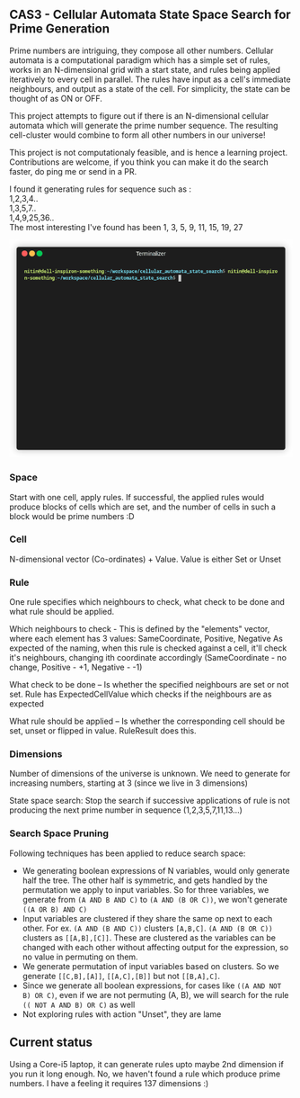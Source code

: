## CAS3 - Cellular Automata State Space Search for Prime Generation

Prime numbers are intriguing, they compose all other numbers. Cellular automata is a computational paradigm which has a simple set of rules, works in an N-dimensional grid with a start state, and rules being applied iteratively to every cell in parallel. The rules have input as a cell's immediate neighbours, and output as a state of the cell. For simplicity, the state can be thought of as ON or OFF.

This project attempts to figure out if there is an N-dimensional cellular automata which will generate the prime number sequence. The resulting cell-cluster would combine to form all other numbers in our universe!  

This project is not computationaly feasible, and is hence a learning project. Contributions are welcome, if you think you can make it do the search faster, do ping me or send in a PR.

I found it generating rules for sequence such as :
<br/>1,2,3,4..
<br/>1,3,5,7..
<br/>1,4,9,25,36..
<br/>The most interesting I've found has been 1, 3, 5, 9, 11, 15, 19, 27

![](./example.gif)

### Space
Start with one cell, apply rules. If successful, the applied rules would produce blocks of cells which are set, and the number of cells in such a block would be prime numbers :D

### Cell
N-dimensional vector (Co-ordinates) + Value. Value is either Set or Unset

### Rule

One rule specifies which neighbours to check, what check to be done and what rule should be applied.

Which neighbours to check -  This is defined by the "elements" vector, where each element has 3 values: SameCoordinate, Positive, Negative
As expected of the naming, when this rule is checked against a cell, it'll check it's neighbours, changing ith coordinate accordingly (SameCoordinate - no change, Positive - +1, Negative - -1)

What check to be done – Is whether the specified neighbours are set or not set. Rule has ExpectedCellValue which checks if the neighbours are as expected

What rule should be applied – Is whether the corresponding cell should be set, unset or flipped in value. RuleResult does this.


### Dimensions

Number of dimensions of the universe is unknown. We need to generate for increasing numbers, starting at 3 (since we live in 3 dimensions)


State space search:
Stop the search if successive applications of rule is not producing the next prime number in sequence (1,2,3,5,7,11,13...)

### Search Space Pruning

Following techniques has been applied to reduce search space:

* We generating boolean expressions of N variables, would only generate half the tree. The other half is symmetric, and gets 
handled by the permutation we apply to input variables. So for three variables, we generate from `(A AND B AND C)` to `(A AND (B OR C))`, we won't generate `((A OR B) AND C)`
* Input variables are clustered if they share the same op next to each other. For ex. `(A AND (B AND C))` clusters `[A,B,C]`. `(A AND (B OR C))` clusters as `[[A,B],[C]]`. These are clustered as the variables can be changed with each other without affecting output for the expression, so no value in permuting on them.
* We generate permutation of input variables based on clusters. So we generate `[[C,B],[A]]`, `[[A,C],[B]]` but not `[[B,A],C]`.
* Since we generate all boolean expressions, for cases like `((A AND NOT B) OR C)`, even if we are not permuting (A, B), we will search for the rule `(( NOT A AND B) OR C)` as well
* Not exploring rules with action "Unset", they are lame

## Current status

Using a Core-i5 laptop, it can generate rules upto maybe 2nd dimension if you run it long enough. No, we haven't found a rule which produce prime numbers. I have a feeling it requires 137 dimensions :)
